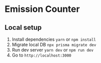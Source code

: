 # Emission Counter

## Local setup

1. Install dependencies `yarn` or `npm install`
2. Migrate local DB `npx prisma migrate dev`
3. Run dev server `yarn dev` or `npm run dev`
4. Go to `http://localhost:3000`
